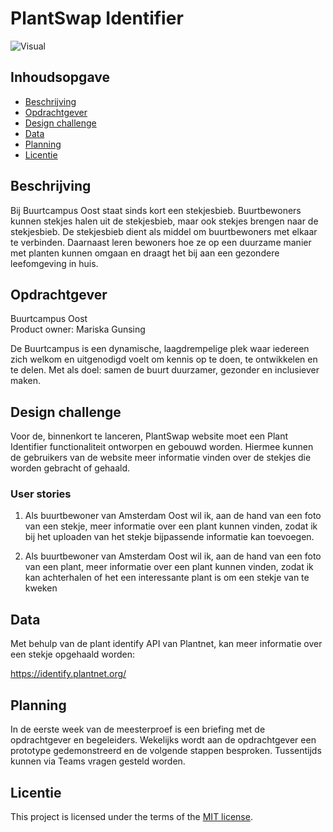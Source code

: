 # PlantSwap Identifier

![Visual]()

## Inhoudsopgave
  * [Beschrijving](#beschrijving)
  * [Opdrachtgever](#opdrachtgever)
  * [Design challenge](#design-challege)
  * [Data](#data)
  * [Planning](#planning)
  * [Licentie](#licentie)

## Beschrijving
Bij Buurtcampus Oost staat sinds kort een stekjesbieb. Buurtbewoners kunnen stekjes halen uit de stekjesbieb, maar ook stekjes brengen naar de stekjesbieb. De stekjesbieb dient als middel om buurtbewoners met elkaar te verbinden. Daarnaast leren bewoners hoe ze op een duurzame manier met planten kunnen omgaan en draagt het bij aan een gezondere leefomgeving in huis.

## Opdrachtgever
Buurtcampus Oost  
Product owner: Mariska Gunsing

De Buurtcampus is een dynamische, laagdrempelige plek waar iedereen zich welkom en uitgenodigd voelt om kennis op te doen, te ontwikkelen en te delen. Met als doel: samen de buurt duurzamer, gezonder en inclusiever maken.

## Design challenge
Voor de, binnenkort te lanceren, PlantSwap website moet een Plant Identifier functionaliteit ontworpen en gebouwd worden. Hiermee kunnen de gebruikers van de website meer informatie vinden over de stekjes die worden gebracht of gehaald.

### User stories
1) Als buurtbewoner van Amsterdam Oost wil ik, aan de hand van een foto van een stekje, meer informatie over een plant kunnen vinden, zodat ik bij het uploaden van het stekje bijpassende informatie kan toevoegen.

2) Als buurtbewoner van Amsterdam Oost wil ik, aan de hand van een foto van een plant, meer informatie over een plant kunnen vinden, zodat ik kan achterhalen of het een interessante plant is om een stekje van te kweken


## Data
Met behulp van de plant identify API van Plantnet, kan meer informatie over een stekje opgehaald worden:

https://identify.plantnet.org/

## Planning
In de eerste week van de meesterproef is een briefing met de opdrachtgever en begeleiders. Wekelijks wordt aan de opdrachtgever een prototype gedemonstreerd en de volgende stappen besproken. Tussentijds kunnen via Teams vragen gesteld worden.

## Licentie
This project is licensed under the terms of the [MIT license](./LICENSE).
